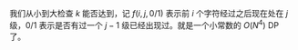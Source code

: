 我们从小到大检查 $k$ 能否达到，记 $f(i,j,0/1)$ 表示前 $i$ 个字符经过之后现在处在 $j$ 级，$0/1$ 表示是否有过一个 $j-1$ 级已经出现过。就是一个小常数的 $O(N^4)$ DP 了。
